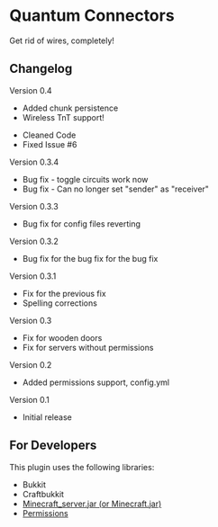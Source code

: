 Quantum Connectors
==================
Get rid of wires, completely!

Changelog
---------
Version 0.4

+ Added chunk persistence
+ Wireless TnT support!
* Cleaned Code
* Fixed Issue #6


Version 0.3.4

* Bug fix - toggle circuits work now
* Bug fix - Can no longer set "sender" as "receiver"

Version 0.3.3

* Bug fix for config files reverting

Version 0.3.2

* Bug fix for the bug fix for the bug fix

Version 0.3.1

* Fix for the previous fix
* Spelling corrections

Version 0.3

* Fix for wooden doors
* Fix for servers without permissions

Version 0.2

+ Added permissions support, config.yml

Version 0.1

+ Initial release

For Developers
--------------
This plugin uses the following libraries:

*   Bukkit
*   Craftbukkit
*   [Minecraft_server.jar (or Minecraft.jar)](http://www.minecraft.net/download.jsp)
*   [Permissions]()